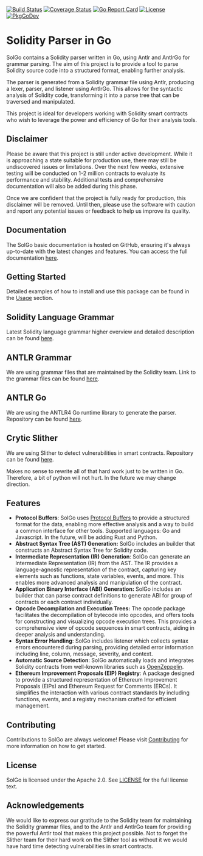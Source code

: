 [![Build Status](https://app.travis-ci.com/txpull/solgo.svg?branch=main)](https://app.travis-ci.com/txpull/solgo)
[![Coverage Status](https://coveralls.io/repos/github/txpull/solgo/badge.svg?branch=main)](https://coveralls.io/github/txpull/solgo?branch=main)
[![Go Report Card](https://goreportcard.com/badge/github.com/txpull/solgo)](https://goreportcard.com/report/github.com/txpull/solgo)
[![License](https://img.shields.io/badge/License-Apache_2.0-blue.svg)](https://opensource.org/licenses/Apache-2.0)
[![PkgGoDev](https://pkg.go.dev/badge/github.com/txpull/solgo)](https://pkg.go.dev/github.com/txpull/solgo)

# Solidity Parser in Go

SolGo contains a Solidity parser written in Go, using Antlr and AntlrGo for grammar parsing. The aim of this project is to provide a tool to parse Solidity source code into a structured format, enabling further analysis.

The parser is generated from a Solidity grammar file using Antlr, producing a lexer, parser, and listener using AntlrGo. This allows for the syntactic analysis of Solidity code, transforming it into a parse tree that can be traversed and manipulated.

This project is ideal for developers working with Solidity smart contracts who wish to leverage the power and efficiency of Go for their analysis tools.

## Disclaimer

Please be aware that this project is still under active development. While it is approaching a state suitable for production use, there may still be undiscovered issues or limitations. Over the next few weeks, extensive testing will be conducted on 1-2 million contracts to evaluate its performance and stability. Additional tests and comprehensive documentation will also be added during this phase.

Once we are confident that the project is fully ready for production, this disclaimer will be removed. Until then, please use the software with caution and report any potential issues or feedback to help us improve its quality.

## Documentation

The SolGo basic documentation is hosted on GitHub, ensuring it's always up-to-date with the latest changes and features. You can access the full documentation [here](https://github.com/txpull/solgo/wiki).

## Getting Started

Detailed examples of how to install and use this package can be found in the [Usage](https://github.com/txpull/solgo/wiki/Getting-Started) section.

## Solidity Language Grammar

Latest Solidity language grammar higher overview and detailed description can be found [here](https://docs.soliditylang.org/en/v0.8.19/grammar.html).

## ANTLR Grammar

We are using grammar files that are maintained by the Solidity team.
Link to the grammar files can be found [here](https://github.com/ethereum/solidity/tree/develop/docs/grammar).

## ANTLR Go

We are using the ANTLR4 Go runtime library to generate the parser. Repository can be found [here](https://github.com/antlr4-go/antlr).

## Crytic Slither

We are using Slither to detect vulnerabilities in smart contracts. Repository can be found [here](https://github.com/crytic/slither).

Makes no sense to rewrite all of that hard work just to be written in Go. Therefore, a bit of python will not hurt. In the future we may change direction.


## Features

- **Protocol Buffers**: SolGo uses [Protocol Buffers](https://github.com/txpull/protos) to provide a structured format for the data, enabling more effective analysis and a way to build a common interface for other tools. Supported languages: Go and Javascript. In the future, will be adding Rust and Python.
- **Abstract Syntax Tree (AST) Generation:** SolGo includes an builder that constructs an Abstract Syntax Tree for Solidity code.
- **Intermediate Representation (IR) Generation**: SolGo can generate an Intermediate Representation (IR) from the AST. The IR provides a language-agnostic representation of the contract, capturing key elements such as functions, state variables, events, and more. This enables more advanced analysis and manipulation of the contract.
- **Application Binary Interface (ABI) Generation:** SolGo includes an builder that can parse contract definitions to generate ABI for group of contracts or each contract individually. 
- **Opcode Decompilation and Execution Trees:** The opcode package facilitates the decompilation of bytecode into opcodes, and offers tools for constructing and visualizing opcode execution trees. This provides a comprehensive view of opcode sequences in smart contracts, aiding in deeper analysis and understanding.
- **Syntax Error Handling**: SolGo includes listener which collects syntax errors encountered during parsing, providing detailed error information including line, column, message, severity, and context.
- **Automatic Source Detection**: SolGo automatically loads and integrates Solidity contracts from well-known libraries such as [OpenZeppelin](https://github.com/OpenZeppelin/openzeppelin-contracts).
- **Ethereum Improvement Proposals (EIP) Registry**: A package designed to provide a structured representation of Ethereum Improvement Proposals (EIPs) and Ethereum Request for Comments (ERCs). It simplifies the interaction with various contract standards by including functions, events, and a registry mechanism crafted for efficient management.


## Contributing

Contributions to SolGo are always welcome! Please visit [Contributing](https://github.com/txpull/solgo/wiki/Contributing) for more information on how to get started.


## License

SolGo is licensed under the Apache 2.0. See [LICENSE](LICENSE) for the full license text.


## Acknowledgements

We would like to express our gratitude to the Solidity team for maintaining the Solidity grammar files, and to the Antlr and AntlrGo team for providing the powerful Antlr tool that makes this project possible. Not to forget the Slither team for their hard work on the Slither tool as without it we would have hard time detecting vulnerabilities in smart contracts.